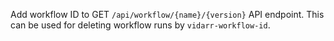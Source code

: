 Add workflow ID to GET `/api/workflow/{name}/{version}` API endpoint. This can be used for deleting workflow runs by `vidarr-workflow-id`.
